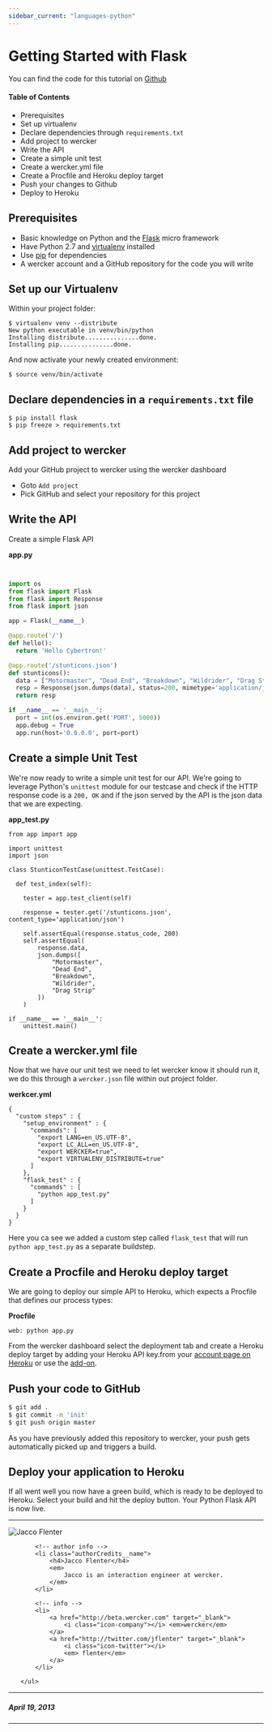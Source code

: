 ```yaml
---
sidebar_current: "languages-python"
---
```


# Getting Started with Flask

You can find the code for this tutorial on [Github](https://github.com/mies/wercker-flask-api)

#### Table of Contents

* Prerequisites
* Set up virtualenv
* Declare dependencies through `requirements.txt`
* Add project to wercker
* Write the API
* Create a simple unit test
* Create a wercker.yml file
* Create a Procfile and Heroku deploy target
* Push your changes to Github
* Deploy to Heroku

## Prerequisites
* Basic knowledge on Python and the [Flask](http://flask.pocoo.org) micro framework
* Have Python 2.7 and [virtualenv](http://pypi.python.org/pypi/virtualenv) installed
* Use [pip](http://pypi.python.org/pypi/pip) for dependencies
* A wercker account and a GitHub repository for the code you will write

## Set up our Virtualenv

Within your project folder:


	$ virtualenv venv --distribute
	New python executable in venv/bin/python
	Installing distribute...............done.
	Installing pip...............done.


And now activate your newly created environment:


	$ source venv/bin/activate

## Declare dependencies in a `requirements.txt` file


	$ pip install flask
	$ pip freeze > requirements.txt


## Add project to wercker
Add your GitHub project to wercker using the wercker dashboard

* Goto `Add project`
* Pick GitHub and select your repository for this project

## Write the API

Create a simple Flask API

**app.py**

``` python


import os
from flask import Flask
from flask import Response
from flask import json

app = Flask(__name__)

@app.route('/')
def hello():
  return 'Hello Cybertron!'

@app.route('/stunticons.json')
def stunticons():
  data = ["Motormaster", "Dead End", "Breakdown", "Wildrider", "Drag Strip"]
  resp = Response(json.dumps(data), status=200, mimetype='application/json')
  return resp

if __name__ == '__main__':
  port = int(os.environ.get('PORT', 5000))
  app.debug = True
  app.run(host='0.0.0.0', port=port)
```

## Create a simple Unit Test

We're now ready to write a simple unit test for our API. We're going to leverage Python's `unittest` module for our testcase and check if the HTTP response code is a `200, OK` and if the json served by the API is the json data that we are expecting.

**app_test.py**


    from app import app

    import unittest
    import json

    class StunticonTestCase(unittest.TestCase):

      def test_index(self):

        tester = app.test_client(self)

        response = tester.get('/stunticons.json', content_type='application/json')

        self.assertEqual(response.status_code, 200)
        self.assertEqual(
            response.data,
            json.dumps([
                "Motormaster",
                "Dead End",
                "Breakdown",
                "Wildrider",
                "Drag Strip"
            ])
        )

    if __name__ == '__main__':
        unittest.main()


## Create a wercker.yml file

Now that we have our unit test we need to let wercker know it should run it, we do this through a `wercker.json` file within out project folder.

**werkcer.yml**


    {
      "custom steps" : {
        "setup_environment" : {
          "commands": [
            "export LANG=en_US.UTF-8",
            "export LC_ALL=en_US.UTF-8",
            "export WERCKER=true",
            "export VIRTUALENV_DISTRIBUTE=true"
          ]
        },
        "flask_test" : {
          "commands" : [
            "python app_test.py"
          ]
        }
      }
    }

Here you ca see we added a custom step called `flask_test` that will run `python app_test.py` as a separate buildstep.

## Create a Procfile and Heroku deploy target

We are going to deploy our simple API to Heroku, which expects a Procfile that defines our process types:

**Procfile**


	web: python app.py


From the wercker dashboard select the deployment tab and create a Heroku deploy target by adding your Heroku API key.from your [account page on Heroku](https://dashboard.heroku.com/account) or use the [add-on](http://addons.heroku.com/wercker).

## Push your code to GitHub

```bash
$ git add .
$ git commit -m 'init'
$ git push origin master
```

As you have previously added this repository to wercker, your push gets automatically picked up and triggers a build.

## Deploy your application to Heroku

If all went well you now have a green build, which is ready to be deployed to Heroku.
Select your build and hit the deploy button. Your Python Flask API is now live.

-------

<div class="authorCredits">
    <span class="profile-picture">
        <img src="https://secure.gravatar.com/avatar/7d9ef3d3f6911e6e4f9c51f6d99c48f8?d=identicon&s=192" alt="Jacco Flenter"/>
    </span>
    <ul class="authorCredits">

        <!-- author info -->
        <li class="authorCredits__name">
            <h4>Jacco Flenter</h4>
            <em>
                Jacco is an interaction engineer at wercker.
            </em>
        </li>

        <!-- info -->
        <li>
            <a href="http://beta.wercker.com" target="_blank">
                <i class="icon-company"></i> <em>wercker</em>
            </a>
            <a href="http://twitter.com/jflenter" target="_blank">
                <i class="icon-twitter"></i>
                <em> flenter</em>
            </a>
        </li>

    </ul>
</div>

-------
##### April 19, 2013
-------